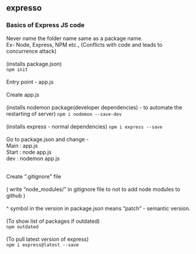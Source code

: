 ## expresso
### Basics of Express JS code
Never name the folder name same as a package name.<br/>Ex- Node, Express, NPM etc., (Conflicts with code and leads to concurrence attack)<br/><br/>
(installs package.json)<br/>
```npm init ```<br/><br/>
Entry point - app.js<br/><br/>
Create app.js<br/><br/>
(installs nodemon package(developer dependencies) - to automate the restarting of server)
```npm i nodemon --save-dev ```<br/><br/>
(installs express - normal dependencies)
```npm i express --save``` <br/><br/>
Go to package.json and change -<br/>
Main : app.js<br/>
Start : node app.js<br/>
dev : nodemon app.js<br/><br/>

Create ".gitignore" file <br/><br/>
( write “node_modules/” in gitignore file to not to add node modules to github )<br/><br/>
^ symbol in the version in package.json means “patch” - semantic version.<br/><br/>
(To show list of packages if outdated)<br/>
```npm outdated``` <br/><br/>
(To pull latest version of express)<br/>
```npm i express@latest --save ```<br/>
